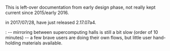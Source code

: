 This is left-over documentation from early design phase, not really kept
current since 2015/early 2016.

in 2017/07/28, have just released 2.17.07a4.

:   -- mirroring between supercomputing halls is still a bit slow (order
    of 10 minutes) -- a few brave users are doing their own flows, but
    little user hand-holding materials available.
